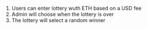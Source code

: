 1. Users can enter lottery wuth ETH based on a USD fee
2. Admin will choose when the lottery is over
3. The lottery will select a random winner
